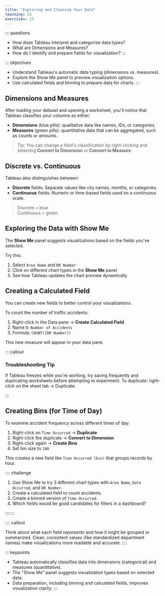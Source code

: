 ```yaml
---
title: "Exploring and Cleaning Your Data"
teaching: 25
exercises: 15
---
```


::: questions
- How does Tableau interpret and categorize data types?
- What are Dimensions and Measures?
- How do I identify and prepare fields for visualization?
:::

::: objectives
- Understand Tableau's automatic data typing (dimensions vs. measures).
- Explore the Show Me panel to preview visualization options.
- Use calculated fields and binning to prepare data for charts.
:::

## Dimensions and Measures

After loading your dataset and opening a worksheet, you'll notice that Tableau classifies your columns as either:

- **Dimensions** (blue pills): qualitative data like names, IDs, or categories.
- **Measures** (green pills): quantitative data that can be aggregated, such as counts or amounts.

> Tip: You can change a field's classification by right-clicking and selecting **Convert to Dimension** or **Convert to Measure**.

## Discrete vs. Continuous

Tableau also distinguishes between:

- **Discrete** fields: Separate values like city names, months, or categories.
- **Continuous** fields: Numeric or time-based fields used on a continuous scale.

> Discrete = blue  
> Continuous = green

## Exploring the Data with Show Me

The **Show Me** panel suggests visualizations based on the fields you've selected.

Try this:

1. Select `Area Name` and `DR Number`
2. Click on different chart types in the **Show Me** panel
3. See how Tableau updates the chart preview dynamically

## Creating a Calculated Field

You can create new fields to better control your visualizations.

To count the number of traffic accidents:

1. Right-click in the Data pane → **Create Calculated Field**
2. Name it: `Number of Accidents`
3. Formula: `COUNT([DR Number])`

This new measure will appear in your data pane.

::: callout

### Troubleshooting Tip

If Tableau freezes while you're working, try saving frequently and duplicating worksheets before attempting to experiment. To duplicate: right-click on the sheet tab → Duplicate.

:::


## Creating Bins (for Time of Day)

To examine accident frequency across different times of day:

1. Right-click on `Time Occurred` → **Duplicate**
2. Right-click the duplicate → **Convert to Dimension**
3. Right-click again → **Create Bins**
4. Set bin size to `100`

This creates a new field like `Time Occurred (bin)` that groups records by hour.

:::: challenge

1. Use Show Me to try 3 different chart types with `Area Name`, `Date Occurred`, and `DR Number`.
2. Create a calculated field to count accidents.
3. Create a binned version of `Time Occurred`.
4. Which fields would be good candidates for filters in a dashboard?

:::::::

:::: callout

Think about what each field *represents* and how it might be grouped or summarized. Clean, consistent values (like standardized department names) make visualizations more readable and accurate.
:::: 


::: keypoints
- Tableau automatically classifies data into dimensions (categorical) and measures (quantitative).
- The "Show Me" panel suggests visualization types based on selected data.
- Data preparation, including binning and calculated fields, improves visualization clarity.
:::
